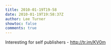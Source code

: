 ```yaml
---
title: 2010-01-19T19-58
date: 2010-01-19T19:58:37Z
author: Lee Turner
showtoc: false
comments: true
---
```


Interesting for self publishers - http://tr.im/KV0m

